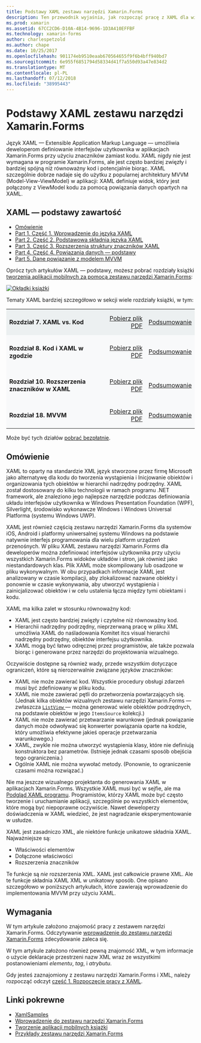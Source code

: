 ```yaml
---
title: Podstawy XAML zestawu narzędzi Xamarin.Forms
description: Ten przewodnik wyjaśnia, jak rozpocząć pracę z XAML dla wielu platform dla urządzeń przenośnych. XAML umożliwia deweloperom definiowanie interfejsów użytkownika w aplikacjach Xamarin.Forms przy użyciu znaczników zamiast kodu.
ms.prod: xamarin
ms.assetid: 67CC2CD6-D10A-4B14-9696-1D3A410EFFBF
ms.technology: xamarin-forms
author: charlespetzold
ms.author: chape
ms.date: 10/25/2017
ms.openlocfilehash: 901174eb9510eaab670564655f9f6b4bff940bd7
ms.sourcegitcommit: 6e955f6851794d58334d41f7a550d93a47e834d2
ms.translationtype: MT
ms.contentlocale: pl-PL
ms.lasthandoff: 07/12/2018
ms.locfileid: "38995443"
---
```

# <a name="xamarinforms-xaml-basics"></a>Podstawy XAML zestawu narzędzi Xamarin.Forms

Język XAML — Extensible Application Markup Language — umożliwia deweloperom definiowanie interfejsów użytkownika w aplikacjach Xamarin.Forms przy użyciu znaczników zamiast kodu. XAML nigdy nie jest wymagana w programie Xamarin.Forms, ale jest często bardziej zwięzły i bardziej spójną niż równoważny kod i potencjalnie biorąc. XAML szczególnie dobrze nadaje się do użytku z popularnej architektury MVVM (Model-View-ViewModel) w aplikacji: XAML definiuje widok, który jest połączony z ViewModel kodu za pomocą powiązania danych opartych na XAML.

## <a name="xaml-basics-contents"></a>XAML — podstawy zawartość

* [Omówienie](#Overview)
* [Part 1. Część 1. Wprowadzenie do języka XAML](~/xamarin-forms/xaml/xaml-basics/get-started-with-xaml.md)
* [Part 2. Część 2. Podstawowa składnia języka XAML](~/xamarin-forms/xaml/xaml-basics/essential-xaml-syntax.md)
* [Part 3. Część 3. Rozszerzenia struktury znaczników XAML](~/xamarin-forms/xaml/xaml-basics/xaml-markup-extensions.md)
* [Part 4. Część 4. Powiązania danych — podstawy](~/xamarin-forms/xaml/xaml-basics/data-binding-basics.md)
* [Part 5. Dane powiązanie z modelem MVVM](~/xamarin-forms/xaml/xaml-basics/data-bindings-to-mvvm.md)

Oprócz tych artykułów XAML — podstawy, możesz pobrać rozdziały książki [tworzenia aplikacji mobilnych za pomocą zestawu narzędzi Xamarin.Forms](~/xamarin-forms/creating-mobile-apps-xamarin-forms/index.md):

[![](images/cover-sml.png "Okładki książki")](~/xamarin-forms/creating-mobile-apps-xamarin-forms/index.md)

Tematy XAML bardziej szczegółowo w sekcji wiele rozdziały książki, w tym:

<table style="border:0px; box-shadow:0 0px 0px" cellpadding="0" cellspacing="2" border="0" width="85%">
<tr style="background:#ecf0f1">
  <td style="border:0px;">
    <h4>Rozdział 7. XAML vs. Kod</h4>
  </td>
  <td style="border:0px;" align="right"><a href="https://download.xamarin.com/developer/xamarin-forms-book/XamarinFormsBook-Ch07-Apr2016.pdf">Pobierz plik PDF</a> </td>
  <td style="border:0px;" align="right"><a href="~/xamarin-forms/creating-mobile-apps-xamarin-forms/summaries/chapter07.md">Podsumowanie</a></td>
</tr>
<tr style="background:#f8f9fa">
  <td style="border:0px;">
    <h4>Rozdział 8. Kod i XAML w zgodzie</h4>
  </td>
  <td style="border:0px;" align="right"><a href="https://download.xamarin.com/developer/xamarin-forms-book/XamarinFormsBook-Ch08-Apr2016.pdf">Pobierz plik PDF</a> </td>
  <td style="border:0px;" align="right"><a href="~/xamarin-forms/creating-mobile-apps-xamarin-forms/summaries/chapter08.md">Podsumowanie</a></td>
</tr>
<tr style="background:#f8f9fa">
  <td style="border:0px;">
    <h4>Rozdział 10. Rozszerzenia znaczników w XAML</h4>
  </td>
  <td style="border:0px;" align="right"><a href="https://download.xamarin.com/developer/xamarin-forms-book/XamarinFormsBook-Ch10-Apr2016.pdf">Pobierz plik PDF</a> </td>
  <td style="border:0px;" align="right"><a href="~/xamarin-forms/creating-mobile-apps-xamarin-forms/summaries/chapter10.md">Podsumowanie</a></td>
</tr>
<tr style="background:#f8f9fa">
  <td style="border:0px;">
    <h4>Rozdział 18. MVVM</h4>
  </td>
  <td style="border:0px;" align="right"><a href="https://download.xamarin.com/developer/xamarin-forms-book/XamarinFormsBook-Ch18-Apr2016.pdf">Pobierz plik PDF</a> </td>
  <td style="border:0px;" align="right"><a href="~/xamarin-forms/creating-mobile-apps-xamarin-forms/summaries/chapter18.md">Podsumowanie</a></td></tr>
</table>

Może być tych działów [pobrać bezpłatnie](~/xamarin-forms/creating-mobile-apps-xamarin-forms/index.md).

<a name="Overview" />

## <a name="overview"></a>Omówienie

XAML to oparty na standardzie XML język stworzone przez firmę Microsoft jako alternatywę dla kodu do tworzenia wystąpienia i Inicjowanie obiektów i organizowania tych obiektów w hierarchii nadrzędny podrzędny. XAML został dostosowany do kilku technologii w ramach programu .NET framework, ale znaleziono jego najlepsze narzędzie podczas definiowania układu interfejsów użytkownika w Windows Presentation Foundation (WPF), Silverlight, środowisko wykonawcze Windows i Windows Universal Platforma (systemu Windows UWP).

XAML jest również częścią zestawu narzędzi Xamarin.Forms dla systemów iOS, Android i platformy uniwersalnej systemu Windows na podstawie natywnie interfejs programowania dla wielu platform urządzeń przenośnych. W pliku XAML zestawu narzędzi Xamarin.Forms dla deweloperów można zdefiniować interfejsów użytkownika przy użyciu wszystkich Xamarin.Forms widoków układów i stron, jak również jako niestandardowych klas. Plik XAML może skompilowany lub osadzone w pliku wykonywalnym. W obu przypadkach informacje XAML jest analizowany w czasie kompilacji, aby zlokalizować nazwane obiekty i ponownie w czasie wykonywania, aby utworzyć wystąpienia i zainicjalizować obiektów i w celu ustalenia łącza między tymi obiektami i kodu.

XAML ma kilka zalet w stosunku równoważny kod:

-  XAML jest często bardziej zwięzły i czytelne niż równoważny kod.
-  Hierarchii nadrzędny podrzędny, nieprzerwaną pracę w pliku XML umożliwia XAML do naśladowania Komitet itcs visual hierarchii nadrzędny podrzędny, obiektów interfejsu użytkownika.
-  XAML mogą być łatwo odręcznej przez programistów, ale także pozwala biorąc i generowane przez narzędzi do projektowania wizualnego.

Oczywiście dostępne są również wady, przede wszystkim dotyczące ograniczeń, które są nierozerwalnie związane języków znaczników:

-  XAML nie może zawierać kod. Wszystkie procedury obsługi zdarzeń musi być zdefiniowany w pliku kodu.
-  XAML nie może zawierać pętli do przetworzenia powtarzających się. (Jednak kilka obiektów wizualnych zestawu narzędzi Xamarin.Forms — zwłaszcza [ `ListView` ](xref:Xamarin.Forms.ListView) — można generować wiele obiektów podrzędnych, na podstawie obiektów w jego `ItemsSource` kolekcji.)
-  XAML nie może zawierać przetwarzanie warunkowe (jednak powiązanie danych może odwoływać się konwerter powiązania oparte na kodzie, który umożliwia efektywne jakieś operacje przetwarzania warunkowego.)
-  XAML, zwykle nie można utworzyć wystąpienia klasy, które nie definiują konstruktora bez parametrów. (Istnieje jednak czasami sposób obejścia tego ograniczenia.)
-  Ogólnie XAML nie można wywołać metody. (Ponownie, to ograniczenie czasami można rozwiązać.)

Nie ma jeszcze wizualnego projektanta do generowania XAML w aplikacjach Xamarin.Forms. Wszystkie XAML musi być w sejfie, ale ma [Podgląd XAML programu](~/xamarin-forms/xaml/xaml-previewer.md). Programistów, którzy XAML może być często tworzenie i uruchamianie aplikacji, szczególnie po wszystkich elementów, które mogą być niepoprawne oczywiście. Nawet deweloperzy doświadczenia w XAML wiedzieć, że jest nagradzanie eksperymentowanie w usłudze.

XAML jest zasadniczo XML, ale niektóre funkcje unikatowe składnia XAML. Najważniejsze są:

- Właściwości elementów
- Dołączone właściwości
- Rozszerzenia znaczników

Te funkcje są *nie* rozszerzenia XML. XAML jest całkowicie prawne XML. Ale te funkcje składnia XAML XML w unikatowy sposób. One opisano szczegółowo w poniższych artykułach, które zawierają wprowadzenie do implementowania MVVM przy użyciu XAML.

## <a name="requirements"></a>Wymagania

W tym artykule założono znajomość pracy z zestawem narzędzi Xamarin.Forms. Odczytywanie [wprowadzenie do zestawu narzędzi Xamarin.Forms](~/xamarin-forms/get-started/introduction-to-xamarin-forms.md) zdecydowanie zaleca się.

W tym artykule założono również pewną znajomość XML, w tym informacje o użycie deklaracje przestrzeni nazw XML wraz ze wszystkimi postanowieniami *elementu*, *tag*, i *atrybutu*.

Gdy jesteś zaznajomiony z zestawu narzędzi Xamarin.Forms i XML, należy rozpocząć odczyt [część 1. Rozpoczęcie pracy z XAML](~/xamarin-forms/xaml/xaml-basics/get-started-with-xaml.md).



## <a name="related-links"></a>Linki pokrewne

- [XamlSamples](https://developer.xamarin.com/samples/xamarin-forms/XamlSamples/)
- [Wprowadzenie do zestawu narzędzi Xamarin.Forms](~/xamarin-forms/get-started/introduction-to-xamarin-forms.md)
- [Tworzenie aplikacji mobilnych książki](~/xamarin-forms/creating-mobile-apps-xamarin-forms/index.md)
- [Przykłady zestawu narzędzi Xamarin.Forms](https://developer.xamarin.com/samples/xamarin-forms/all/)
